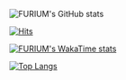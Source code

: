 ![FURIUM's GitHub stats](https://github-readme-stats.vercel.app/api?username=contability&show_icons=true&theme=neon)

[![Hits](https://hits.seeyoufarm.com/api/count/incr/badge.svg?url=https%3A%2F%2Fgithub.com%2Fcontability%2Fhit-counter&count_bg=%2379C83D&title_bg=%23555555&icon=&icon_color=%23E7E7E7&title=hits&edge_flat=false)](https://hits.seeyoufarm.com)

[![FURIUM's WakaTime stats](https://github-readme-stats.vercel.app/api/wakatime?username=contability)](https://github.com/contability/github-readme-stats)

[![Top Langs](https://github-readme-stats.vercel.app/api/top-langs/?username=contability&layout=compact&hide=java)](https://github.com/contability/github-readme-stats)
